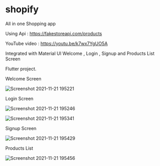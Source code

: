 # shopify
All in one Shopping app 

Using Api : https://fakestoreapi.com/products

YouTube video : https://youtu.be/k7wx7YgUO5A

Integrated with Material UI
Welcome , Login , Signup and Products List Screen

Flutter project.

Welcome Screen

![Screenshot 2021-11-21 195221](https://user-images.githubusercontent.com/89484385/142766222-55a79eca-b74a-464f-9fee-44e4e894628c.png)

Login Screen

![Screenshot 2021-11-21 195246](https://user-images.githubusercontent.com/89484385/142766228-270b7c00-2389-4726-86c2-9a482abbb614.png)

![Screenshot 2021-11-21 195341](https://user-images.githubusercontent.com/89484385/142766235-0c331fe6-223f-41f7-9e82-e660f4baaddd.png)

Signup Screen

![Screenshot 2021-11-21 195429](https://user-images.githubusercontent.com/89484385/142766241-7c95dcb2-edae-4452-9e4e-15181d02c6c3.png)

Products List

![Screenshot 2021-11-21 195456](https://user-images.githubusercontent.com/89484385/142766250-c12ab7f6-7b96-451c-9e9d-a4d09ae41c58.png)


